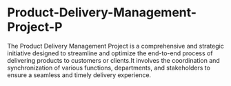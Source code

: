 # Product-Delivery-Management-Project-P
The Product Delivery Management Project is a comprehensive and strategic initiative designed to streamline and optimize the end-to-end process of delivering products to customers or clients.It involves the coordination and synchronization of various functions, departments, and stakeholders to ensure a seamless and timely delivery experience.
